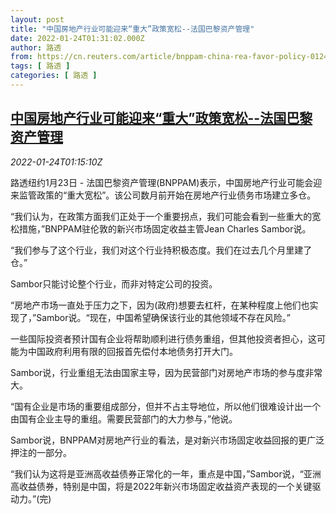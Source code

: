 ```yaml
---
layout: post
title: "中国房地产行业可能迎来“重大”政策宽松--法国巴黎资产管理"
date: 2022-01-24T01:31:02.000Z
author: 路透
from: https://cn.reuters.com/article/bnppam-china-rea-favor-policy-0124-idCNKBS2JY02U
tags: [ 路透 ]
categories: [ 路透 ]
---
```

<!--1642987862000-->
[中国房地产行业可能迎来“重大”政策宽松--法国巴黎资产管理](https://cn.reuters.com/article/bnppam-china-rea-favor-policy-0124-idCNKBS2JY02U)
------

<div>
<div><i>2022-01-24T01:15:10Z</i></div><p>路透纽约1月23日 - 法国巴黎资产管理(BNPPAM)表示，中国房地产行业可能会迎来监管政策的“重大宽松”。该公司数月前开始在房地产行业债务市场建立多仓。</p><p>“我们认为，在政策方面我们正处于一个重要拐点，我们可能会看到一些重大的宽松措施，”BNPPAM驻伦敦的新兴市场固定收益主管Jean Charles Sambor说。</p><p>“我们参与了这个行业，我们对这个行业持积极态度。我们在过去几个月里建了仓。”</p><p>Sambor只能讨论整个行业，而非对特定公司的投资。</p><p>“房地产市场一直处于压力之下，因为(政府)想要去杠杆，在某种程度上他们也实现了，”Sambor说。“现在，中国希望确保该行业的其他领域不存在风险。”</p><p>一些国际投资者预计国有企业将帮助顺利进行债务重组，但其他投资者担心，这可能为中国政府利用有限的回报首先偿付本地债务打开大门。</p><p>Sambor说，行业重组无法由国家主导，因为民营部门对房地产市场的参与度非常大。</p><p>“国有企业是市场的重要组成部分，但并不占主导地位，所以他们很难设计出一个由国有企业主导的重组。需要民营部门的大力参与，”他说。</p><p>Sambor说，BNPPAM对房地产行业的看法，是对新兴市场固定收益回报的更广泛押注的一部分。</p><p>“我们认为这将是亚洲高收益债券正常化的一年，重点是中国，”Sambor说，“亚洲高收益债券，特别是中国，将是2022年新兴市场固定收益资产表现的一个关键驱动力。”(完)</p>
</div>
